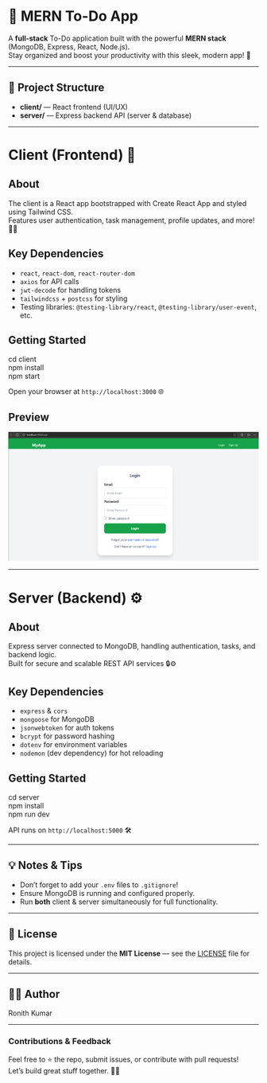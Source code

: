 # 📝 MERN To-Do App

A **full-stack** To-Do application built with the powerful **MERN stack** (MongoDB, Express, React, Node.js).  
Stay organized and boost your productivity with this sleek, modern app! 🚀

---

## 📂 Project Structure

- **client/** — React frontend (UI/UX)  
- **server/** — Express backend API (server & database)

---

# Client (Frontend) 🚀

## About

The client is a React app bootstrapped with Create React App and styled using Tailwind CSS.  
Features user authentication, task management, profile updates, and more! 🔐✅

## Key Dependencies

- `react`, `react-dom`, `react-router-dom`  
- `axios` for API calls  
- `jwt-decode` for handling tokens  
- `tailwindcss` + `postcss` for styling  
- Testing libraries: `@testing-library/react`, `@testing-library/user-event`, etc.

## Getting Started

cd client  
npm install  
npm start  

Open your browser at `http://localhost:3000` 🌐

## Preview

![Login Screen](./client/login.png)

---

# Server (Backend) ⚙️

## About

Express server connected to MongoDB, handling authentication, tasks, and backend logic.  
Built for secure and scalable REST API services 🔒⚙️

## Key Dependencies

- `express` & `cors`  
- `mongoose` for MongoDB  
- `jsonwebtoken` for auth tokens  
- `bcrypt` for password hashing   
- `dotenv` for environment variables  
- `nodemon` (dev dependency) for hot reloading  

## Getting Started

cd server  
npm install  
npm run dev  

API runs on `http://localhost:5000` 🛠️

---

## 💡 Notes & Tips

- Don’t forget to add your `.env` files to `.gitignore`!  
- Ensure MongoDB is running and configured properly.  
- Run **both** client & server simultaneously for full functionality.

---

## 📄 License

This project is licensed under the **MIT License** — see the [LICENSE](./LICENSE) file for details.

---

## 👨‍💻 Author

Ronith Kumar

---

### Contributions & Feedback

Feel free to ⭐ the repo, submit issues, or contribute with pull requests!  
Let’s build great stuff together. 🤝🚀
